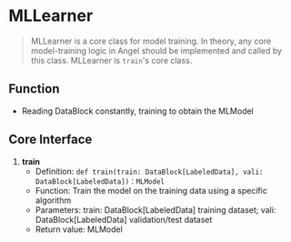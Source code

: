 # MLLearner

> MLLearner is a core class for model training.  In theory, any core model-training logic in Angel should be implemented and called by this class. MLLearner is `train`'s core class. 

## Function

* Reading DataBlock constantly, training to obtain the MLModel

## Core Interface

1. **train**
	- Definition: ```def train(train: DataBlock[LabeledData], vali: DataBlock[LabeledData])：MLModel```
	- Function: Train the model on the training data using a specific algorithm
	- Parameters: train: DataBlock[LabeledData] training dataset;  vali: DataBlock[LabeledData] validation/test dataset
	- Return value: MLModel
